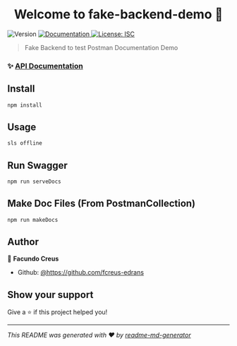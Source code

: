 <h1 align="center">Welcome to fake-backend-demo 👋</h1>
<p>
  <img alt="Version" src="https://img.shields.io/badge/version-1.0.0-blue.svg?cacheSeconds=2592000" />
  <a href="https://github.com/fcreus-edrans/fake-backend-demo/blob/main/documentation/fake-backend-demo.md" target="_blank">
    <img alt="Documentation" src="https://img.shields.io/badge/documentation-yes-brightgreen.svg" />
  </a>
  <a href="#" target="_blank">
    <img alt="License: ISC" src="https://img.shields.io/badge/License-ISC-yellow.svg" />
  </a>
</p>

> Fake Backend to test Postman Documentation Demo

### ✨ [API Documentation](https://github.com/fcreus-edrans/fake-backend-demo/blob/main/docs/fake-backend-demo.md)

## Install

```sh
npm install
```

## Usage

```sh
sls offline
```

## Run Swagger

```sh
npm run serveDocs
```

## Make Doc Files (From PostmanCollection)

```sh
npm run makeDocs
```

## Author

👤 **Facundo Creus**

* Github: [@https:\/\/github.com\/fcreus-edrans](https://github.com/https:\/\/github.com\/fcreus-edrans)

## Show your support

Give a ⭐️ if this project helped you!

***
_This README was generated with ❤️ by [readme-md-generator](https://github.com/kefranabg/readme-md-generator)_
